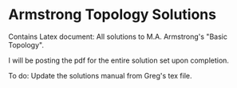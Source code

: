 # Armstrong Topology Solutions
Contains Latex document: All solutions to M.A. Armstrong's "Basic Topology". 

I will be posting the pdf for the entire solution set upon completion.

To do: Update the solutions manual from Greg's tex file. 
